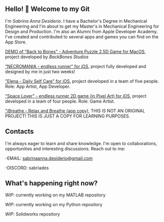 ## Hello! 👋 Welcome to my Git

I'm *Sabrina Anna Desiderio*. I have a Bachelor's Degree in Mechanical Engineering and I'm about to get my Master's in Mechanical Engineering for Design and Production. I'm also an Alumni from Apple Developer Academy. I've created and contributed to several apps and games you can find on the App Store. 

[DEMO of "Back to Bones" - Adventure Puzzle 2.5D Game for MacOS](https://apps.apple.com/it/app/back-to-bones/id6504024948?l=en-GB&mt=12), project developed by *BackBones Studios* 

["NECROMANIA - endless runner" for iOS](https://apps.apple.com/it/app/necromania-endless-runner/id6504692807?l=en-GB), project fully developed and designed by me in just two weeks!

["Elena - Daily Self Care" for iOS](https://apps.apple.com/it/app/elena-daily-self-care/id6478217697?l=en-GB), project developed in a team of five people. Role: App Artist, App Developer.

["Space Lover" - endless runner 2D game (in Pixel Art) for iOS](https://apps.apple.com/it/app/space-lover/id6502843568), project developed in a team of four people. Role: Game Artist.

["iBreathe - Relax and Breathe (app copy)](https://github.com/sabriades/iBreatheRepo), THIS IS NOT AN ORIGINAL PROJECT! THIS IS JUST A COPY FOR LEARNING PURPOSES.  



## Contacts

I'm always eager to learn and share knowledge. I'm open to collaborations, opportunities and interesting discussions. 
Reach out to me: 

-EMAIL: sabrinaanna.desiderio@gmail.com

-DISCORD: sabriades


## What's happening right now?
*WIP*: currently working on my MATLAB repository

*WIP*: currently working on my Python repository

*WIP*: Solidworks repository






<!--
**sabriades/sabriades** is a ✨ _special_ ✨ repository because its `README.md` (this file) appears on your GitHub profile.

Here are some ideas to get you started:

- 🔭 I’m currently working on ...
- 🌱 I’m currently learning ...
- 👯 I’m looking to collaborate on ...
- 🤔 I’m looking for help with ...
- 💬 Ask me about ...
- 📫 How to reach me: ...
- 😄 Pronouns: ...
- ⚡ Fun fact: ...
-->
